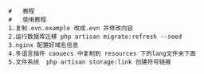 	#	教程
	#	使用教程
	1.复制.evn.example 改成.evn 并修改内容
	2.运行数据库迁移 php artisan migrate:refresh --seed 
	3.nginx 配置好域名信息
	4.多语言插件 caouecs 中复制到 resources 下的lang文件夹下面
	5.文件系统  php artisan storage:link 创建符号链接
	

